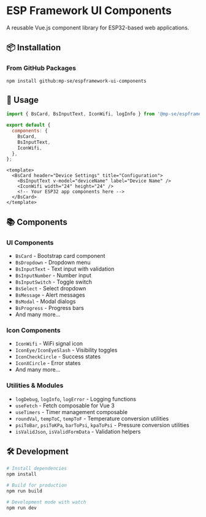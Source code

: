 # ESP Framework UI Components

A reusable Vue.js component library for ESP32-based web applications.

## 📦 Installation

### From GitHub Packages

```bash
npm install github:mp-se/espframework-ui-components
```

## 🔧 Usage

```javascript
import { BsCard, BsInputText, IconWifi, logInfo } from '@mp-se/espframework-ui-components';

export default {
  components: {
    BsCard,
    BsInputText,
    IconWifi,
  },
};
```

```vue
<template>
  <BsCard header="Device Settings" title="Configuration">
    <BsInputText v-model="deviceName" label="Device Name" />
    <IconWifi width="24" height="24" />
    <!-- Your ESP32 app components here -->
  </BsCard>
</template>
```

## 📚 Components

### UI Components

- `BsCard` - Bootstrap card component
- `BsDropdown` - Dropdown menu
- `BsInputText` - Text input with validation
- `BsInputNumber` - Number input
- `BsInputSwitch` - Toggle switch
- `BsSelect` - Select dropdown
- `BsMessage` - Alert messages
- `BsModal` - Modal dialogs
- `BsProgress` - Progress bars
- And many more...

### Icon Components

- `IconWifi` - WiFi signal icon
- `IconEye/IconEyeSlash` - Visibility toggles
- `IconCheckCircle` - Success states
- `IconXCircle` - Error states
- And many more...

### Utilities & Modules

- `logDebug`, `logInfo`, `logError` - Logging functions
- `useFetch` - Fetch composable for Vue 3
- `useTimers` - Timer management composable
- `roundVal`, `tempToC`, `tempToF` - Temperature conversion utilities
- `psiToBar`, `psiToKPa`, `barToPsi`, `kpaToPsi` - Pressure conversion utilities
- `isValidJson`, `isValidFormData` - Validation helpers

## 🛠️ Development

```bash
# Install dependencies
npm install

# Build for production
npm run build

# Development mode with watch
npm run dev
```
